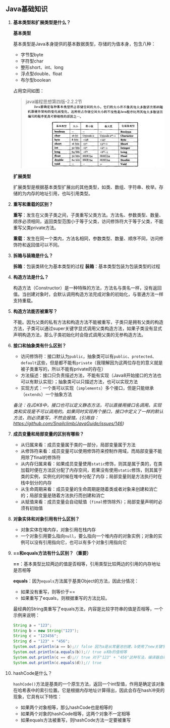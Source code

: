 ## Java基础知识

1. **基本类型和扩展类型是什么？**
   
    **基本类型**

    基本类型是Java本身提供的基本数据类型，存储的为值本身，包含八种：
    * 字节型byte
    * 字符型char
    * 整形short、int、long
    * 浮点型double、float
    * 布尔型boolean
    
    占用空间如图：
    > java编程思想第四版-2.2.2节 
    ![](images/basetype.jpg)

    **扩展类型**

    扩展类型是根据基本类型扩展出的其他类型，如类、数组、字符串、枚举。存储的为内存的地址引用，也叫引用类型。

2. **重写和重载的区别？**
   
   **重写**：发生在父类子类之间，子类重写父类方法。方法名、参数类型、数量、顺序必须相同，返回类型范围小于等于父类，访问修饰符大于等于父类，不能重写父类private方法。
   
   **重载**：发生在同一个类内，方法名相同，参数类型、数量、顺序不同，访问修饰符和返回值可以不同。
3. **拆箱与装箱是什么？**
   
   **拆箱**：包装类转化为基本类型的过程
   **装箱**：基本类型包装为包装类型的过程

4. **构造方法是什么？**
   
   构造方法（Constructor）是一种特殊的方法，方法名与类名一样，没有返回值。当创建对象时，会默认调用构造方法完成对象的初始化，与普通方法一样支持重载。

5. **构造方法能否被重写？**
   
   不能。因为父类的私有方法和构造方法不能被重写，子类只是拥有父类的构造方法，子类可以通过super关键字显式调用父类构造方法，如果子类没有显式声明构造方法，那么子类初始化时会隐式调用父类的无参构造方法。

6. **接口和抽象类有什么区别？**
   
   * 访问修饰符：接口默认为`public`，抽象类可以有`public`、`protected`、`default`这些，但是都不能有`private`（我理解因为这两位存在的意义就是被子类重写的，所以不能有private的存在）
   * 方法描述：接口只负责描述方法，不能有实现（Java8开始接口的方法也可以有默认实现）；抽象类可以只描述方法，也可以实现方法
   * 实现方式：一个类可以实现（`implements`）多个接口，但是只能继承（`extends`）一个抽象方法
  
    *备注：在JDK8中，接口也可以定义静态方法，可以直接用接口名调用。实现类和实现是不可以调用的。如果同时实现两个接口，接口中定义了一样的默认方法，则必须重写，不然会报错。(引用自：https://github.com/Snailclimb/JavaGuide/issues/146)*

7. **成员变量和局部变量的区别有哪些？**
   * 从归属来看：成员变量属于类的一部分，局部变量属于方法
   * 从修饰符来看：成员变量可以使用修饰符来控制作用域，而局部变量不能用除了final的修饰符
   * 从内存归属来看：如果成员变量使用`static`修饰，则其是属于类的，在类加载时便在方法区分配了内存空间，若果没有使用`static`修饰，则其属于类的实例，实例化的时候在堆中分配了内存；局部变量则是方法执行时在栈中划分的内存
   * 从生命周期来看：成员变量的生命周期是随着类或者对象来创建和消亡的；局部变量是随着方法执行而创建和消亡
   * 从赋值来看：成员变量会自动赋值（`final`修饰除外）；局部变量声明时必须有初始值
  
8. **对象实体和对象引用有什么区别？**
   * 对象实体在堆内存，对象引用在栈内存
   * 一个对象引用要么指向`null`，要么指向一个堆内存的对象实例；对象的实例可以没有引用指向它，也可以有多个对象引用指向它

9. **==和equals方法有什么区别？（重要）**
    
    **==**：基本类型比较两边的值是否相等，引用类型比较两边的引用的内存地址是否相等

    **equals**：因为`equals`方法属于基类Object的方法，因此分情况：
    
    * 如果没有重写，则等价于==
    * 如果重写了equals，则根据重写的方法比较。

    最经典的String类重写了equals方法，内容是比较字符串的值是否相等，一个示例来说明：
    ```java
    String a = "123";
    String b = new String("123");
    String c = "123456";
    String d = "123" + "456";
    System.out.println(a == b);// false 因为a是从常量池创建，b使用了new关键字，内存地址在堆中
    System.out.println(a.equals(b));// true a和b的值相等
    System.out.println(c == d);// true 对于"123" + "456"这种写法，编译器自动优化为"123456"
    System.out.println(c.equals(d));// true
    ```
10. hashCode是什么？
    
    `hashCode()`方法是基类的一个原生方法，返回一个int型值，作用是确定该对象在哈希表中的索引位置。它是根据内存地址计算得出，因此会存在hash冲突的现象，它具有以下特性：
    * 如果两个对象相等，那么hashCode也是相等的
    * 如果两个对象的hashCode相等，这两个对象不一定相等
    * 如果equals方法被重写，则hashCode方法一定要被重写
